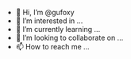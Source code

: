 - 👋 Hi, I’m @gufoxy
- 👀 I’m interested in ...
- 🌱 I’m currently learning ...
- 💞️ I’m looking to collaborate on ...
- 📫 How to reach me ...

<!---
gufoxy/gufoxy is a ✨ special ✨ repository because its `README.md` (this file) appears on your GitHub profile.
You can click the Preview link to take a look at your changes.
--->
